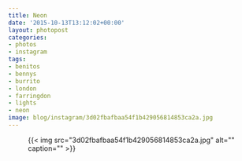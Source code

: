 ```yaml
---
title: Neon
date: '2015-10-13T13:12:02+00:00'
layout: photopost
categories:
- photos
- instagram
tags:
- benitos
- bennys
- burrito
- london
- farringdon
- lights
- neon
image: blog/instagram/3d02fbafbaa54f1b429056814853ca2a.jpg
---
```


<figure class="photo photo--square">
  {{< img src="3d02fbafbaa54f1b429056814853ca2a.jpg" alt="" caption="" >}}

</figure>



